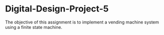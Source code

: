 # Digital-Design-Project-5
The objective of this assignment is to implement a vending machine system using a finite
state machine.
